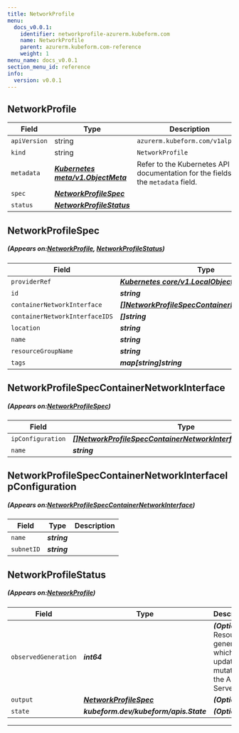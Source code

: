 ```yaml
---
title: NetworkProfile
menu:
  docs_v0.0.1:
    identifier: networkprofile-azurerm.kubeform.com
    name: NetworkProfile
    parent: azurerm.kubeform.com-reference
    weight: 1
menu_name: docs_v0.0.1
section_menu_id: reference
info:
  version: v0.0.1
---
```


## NetworkProfile
| Field | Type | Description |
| ------ | ----- | ----------- |
| `apiVersion` | string | `azurerm.kubeform.com/v1alpha1` |
|    `kind` | string | `NetworkProfile` |
| `metadata` | ***[Kubernetes meta/v1.ObjectMeta](https://kubernetes.io/docs/reference/generated/kubernetes-api/v1.13/#objectmeta-v1-meta)***|Refer to the Kubernetes API documentation for the fields of the `metadata` field.|
| `spec` | ***[NetworkProfileSpec](#NetworkProfileSpec)***||
| `status` | ***[NetworkProfileStatus](#NetworkProfileStatus)***||
## NetworkProfileSpec
##### (Appears on:[NetworkProfile](#NetworkProfile), [NetworkProfileStatus](#NetworkProfileStatus))
| Field | Type | Description |
| ------ | ----- | ----------- |
| `providerRef` | ***[Kubernetes core/v1.LocalObjectReference](https://kubernetes.io/docs/reference/generated/kubernetes-api/v1.13/#localobjectreference-v1-core)***||
| `id` | ***string***||
| `containerNetworkInterface` | ***[[]NetworkProfileSpecContainerNetworkInterface](#NetworkProfileSpecContainerNetworkInterface)***||
| `containerNetworkInterfaceIDS` | ***[]string***| ***(Optional)*** |
| `location` | ***string***||
| `name` | ***string***||
| `resourceGroupName` | ***string***||
| `tags` | ***map[string]string***| ***(Optional)*** |
## NetworkProfileSpecContainerNetworkInterface
##### (Appears on:[NetworkProfileSpec](#NetworkProfileSpec))
| Field | Type | Description |
| ------ | ----- | ----------- |
| `ipConfiguration` | ***[[]NetworkProfileSpecContainerNetworkInterfaceIpConfiguration](#NetworkProfileSpecContainerNetworkInterfaceIpConfiguration)***||
| `name` | ***string***||
## NetworkProfileSpecContainerNetworkInterfaceIpConfiguration
##### (Appears on:[NetworkProfileSpecContainerNetworkInterface](#NetworkProfileSpecContainerNetworkInterface))
| Field | Type | Description |
| ------ | ----- | ----------- |
| `name` | ***string***||
| `subnetID` | ***string***||
## NetworkProfileStatus
##### (Appears on:[NetworkProfile](#NetworkProfile))
| Field | Type | Description |
| ------ | ----- | ----------- |
| `observedGeneration` | ***int64***| ***(Optional)*** Resource generation, which is updated on mutation by the API Server.|
| `output` | ***[NetworkProfileSpec](#NetworkProfileSpec)***| ***(Optional)*** |
| `state` | ***kubeform.dev/kubeform/apis.State***| ***(Optional)*** |
---
